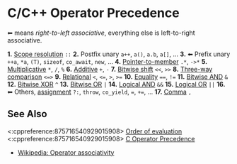 # C/C++ Operator Precedence

⬅ means *right-to-left associative*,
everything else is left-to-right associative.

**1.** [Scope resolution](https://en.cppreference.com/w/cpp/language/identifiers#Qualified_identifiers) `::`
**2.** Postfix unary `a++`, `a()`, `a.b`, `a[]`, ...
**3.** ⬅ Prefix unary `++a`, `*a`, `(T)`, `sizeof`, `co_await`, `new`, ...
**4.** [Pointer-to-member](https://en.cppreference.com/w/cpp/language/operator_member_access#Built-in_pointer-to-member_access_operators) `.*`, `->*`
**5.** [Multiplicative](https://en.cppreference.com/w/cpp/language/operator_arithmetic#Multiplicative_operators) `*`, `/`, `%`
**6.** [Additive](https://en.cppreference.com/w/cpp/language/operator_arithmetic#Additive_operators) `+`, `-`
**7.** [Bitwise shift](https://en.cppreference.com/w/cpp/language/operator_arithmetic#Bitwise_shift_operators) `<<`, `>>`
**8.** [Three-way comparison](https://en.cppreference.com/w/cpp/language/operator_comparison#Three-way_comparison) `<=>`
**9.** [Relational](https://en.cppreference.com/w/cpp/language/operator_comparison) `<`, `<=`, `>`, `>=`
**10.** [Equality](https://en.cppreference.com/w/cpp/language/operator_comparison) `==`, `!=`
**11.** [Bitwise AND](https://en.cppreference.com/w/cpp/language/operator_arithmetic#Bitwise_logic_operators) `&`
**12.** [Bitwise XOR](https://en.cppreference.com/w/cpp/language/operator_arithmetic#Bitwise_logic_operators) `^`
**13.** [Bitwise OR](https://en.cppreference.com/w/cpp/language/operator_arithmetic#Bitwise_logic_operators) `|`
**14.**  [Logical AND](https://en.cppreference.com/w/cpp/language/operator_logical) `&&`
**15.** [Logical OR](https://en.cppreference.com/w/cpp/language/operator_logical) `||`
**16.** ⬅ Others, [assignment](https://en.cppreference.com/w/cpp/language/operator_assignment#Builtin_direct_assignment) `?:`, `throw`, `co_yield`, `=`, `+=`, ...
**17.** [Comma](https://en.cppreference.com/w/cpp/language/operator_other#Built-in_comma_operator) `,`

## See Also
<:cppreference:875716540929015908>
[Order of evaluation](https://en.cppreference.com/w/cpp/language/eval_order)
<:cppreference:875716540929015908>
[C Operator Precedence](https://en.cppreference.com/w/c/language/operator_precedence)
- [Wikipedia: Operator associativity](https://en.wikipedia.org/wiki/Operator_associativity)